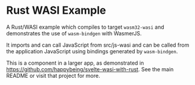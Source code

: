 # Rust WASI Example

A Rust/WASI example which compiles to target `wasm32-wasi` and demonstrates the use of `wasm-bindgen` with WasmerJS.

It imports and can call JavaScript from src/js-wasi and can be called from the application JavaScript using bindings generated by `wasm-bindgen`.

This is a component in a larger app, as demonstrated in https://github.com/happybeing/svelte-wasi-with-rust. See the main README or visit that project for more.
